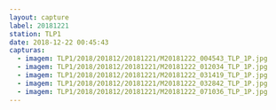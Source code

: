 ```yaml
---
layout: capture
label: 20181221
station: TLP1
date: 2018-12-22 00:45:43
capturas:
  - imagem: TLP1/2018/201812/20181221/M20181222_004543_TLP_1P.jpg
  - imagem: TLP1/2018/201812/20181221/M20181222_012034_TLP_1P.jpg
  - imagem: TLP1/2018/201812/20181221/M20181222_031419_TLP_1P.jpg
  - imagem: TLP1/2018/201812/20181221/M20181222_032842_TLP_1P.jpg
  - imagem: TLP1/2018/201812/20181221/M20181222_071036_TLP_1P.jpg
---
```

